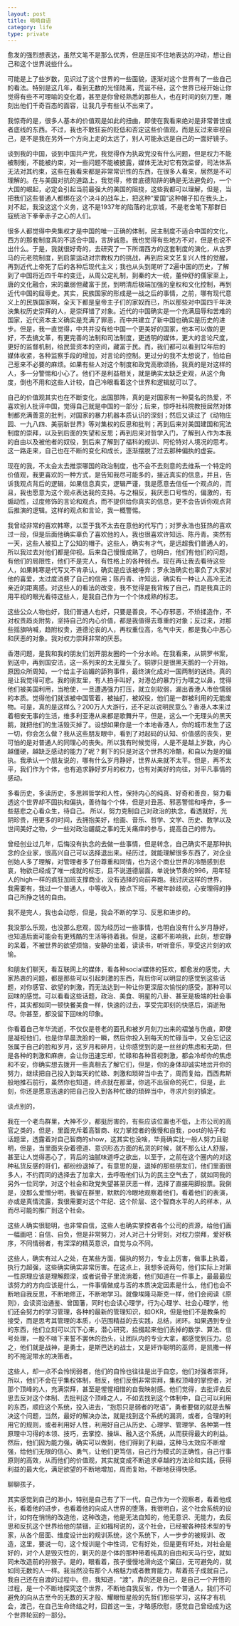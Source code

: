 ```yaml
---
layout: post
title: 喃喃自语
category: life
type: private
---
```



愈发的强烈想表达，虽然文笔不是那么优秀，但是压抑不住地表达的冲动，想让自己和这个世界说些什么。

可能是上了些岁数，见识过了这个世界的一些面貌，逐渐对这个世界有了一些自己的看法。特别是这几年，看到无数的光怪陆离，荒诞不经，这个世界已经开始让你觉得有些不可理喻的变化着，甚至是你曾经熟悉的那些人，也在时间的刻刀里，雕刻出他们千奇百态的面容，让我几乎有些认不出来了。

我惊奇的是，很多人基本的价值观是如此的扭曲，即使在我看来绝对是非常普世或者底线的东西。不过，我也不敢狂妄的贬低和否定这些价值观，而是反过来审视自己，是不是我在另外一个方向上走的太远了，别人可能永远是自己的一面好镜子。

谈到我的中国，谈到中国共产党，我觉得作为执政党没有什么问题，但是权力不能被制衡，不能被约束，对一些问题不能被披露，媒体无法对它有效监督，司法体系无法对其约束，这些在我看来都是非常常识性的东西，在很多人看来，居然是不可理解的。在与美国对抗的道路上，我觉得，修昔底德陷阱的确是无法避免的，一个大国的崛起，必定会引起当前最强大的美国的阻挠，这些我都可以理解，但是，当把我们这些普通人都绑在这个决斗的战车上，把这种“爱国”这种帽子扣在我头上，对不起，我没这这个义务，这不是1937年的陷落的北京城，不是老舍笔下那群日寇统治下拳拳赤子之心的人们。

很多人都觉得中央集权才是中国的唯一正确的体制，民主制度不适合中国的文化，西方的那套制度真的不适合中国，言辞诚恳。我也觉得有些地方不对，但是也说不出什么。于是，我就很好奇的，去研究了一下所谓西方的这套制度的演化，从古罗马的元老院制度，到启蒙运动对宗教权力的挑战，再到后来文艺复兴人性的觉醒，再到近代上帝死了后的各种后现代主义；我也从头到尾听了2遍中国的历史，了解到了中国将近四千年的变迁，从周公定礼制，到秦的大一统，董仲舒的儒家至上，唐的文化融合，宋的羸弱但藏富于民，到明清后极端加强的皇权和文化控制，再到近代中国的屈辱史。其实，民族国家的形成是一战之后的事情，之前，哪有现代意义上的民族国家啊，全天下都是皇帝主子们的家奴而已，所以那些对中国四千年泱泱集权历史崇拜的人，是崇拜错了对象。近代的中国确实是一个充满屈辱和苦难的国家，近代资本主义确实是充满了罪恶，而中共建立了新中国也确实是历史的进步。但是，我一直觉得，中共并没有给中国一个更美好的国家，他本可以做的更好，不去搞文革，有更完善的法制和司法制度，更透明的媒体，更大的言论尺度，更好的监督机制，给民营资本的空间，藏富于民。而，我们都可以看到12年后的媒体收紧，各种监察手段的增加，对言论的控制。更过分的我不太想说了，怕给自己惹来不必要的麻烦。如果有些人对这个制度和政党高歌颂扬，我真的是对这样的人，多一分警惕和小心了。他们不是利益相关，就是确实太缺乏史观，从这个角度，倒也不用和这些人计较，自己冷眼看着这个世界和逻辑就可以了。

自己的价值观其实也在不断变化，出国那阵，真的是对国家有一种莫名的热爱，不喜欢别人批评中国，觉得自己就是中国的一部分；后来，惊呼社科院教授居然对体制都充满善意的批判，对国家的暴力机器本质认识的深刻；然后又读过了《动物庄园、一九八四、美丽新世界》等对集权的反思和批判；再到后来对美国建国和宪法制度的崇拜，以及到后面的失望和反思；再到后来对哲学入门，了解到人作为本我的自由以及被他者的奴役，到后来了解到了福科的规训、阿伦特对人境况的思考。这一路走来，自己也在不断的变化和成长，逐渐摆脱了过去那种偏执的虚妄。

现在的我，不太会太去推崇哪国的政治制度，也不会不去刻意的去维系一个特定的价值观，我更喜欢的一种方式，是告知我尽可能多的，接近真实的信息，并且，告诉我观点背后的逻辑，如果信息真实，逻辑严谨，我是愿意去信任一个观点的，而且，我也愿意为这个观点表达我的支持。与之相反，我厌恶口号性的，偏激的，有煽动性，过度修饰的言论和观点，而不提供给你真实的信息，更不会告诉你观点背后推演的逻辑。这样的观点和言论，我一概警惕。

我曾经非常的喜欢韩寒，以至于我不太去在意他的代写门；对罗永浩也狂热的喜欢过一段，但是后面他确实辜负了喜欢他的人。我也很喜欢许知远、陈丹青。突然有一天，这些人被扣上了公知的帽子。这些人，确实有才气，是远超我们普通人的，所以我过去对他们都是仰视。后来自己慢慢成熟了，也明白，他们有他们的问题，有他们的局限性，他们不是完人，有性格上的各种弱点。现在再让我去看待这些人，如果韩寒是代写又不肯承认，确实是应该被唾弃；罗永浩确实也辜负了大家对他的喜爱，太过度消费了自己的信用；陈丹青、许知远，确实有一种让人高冷无法亲近的距离感。对这些人的看法的改变，我不觉得是我背叛了自己，而是我真正的用平视的眼光看待这些人，是我自己作为一个个体成熟的标志。

这些公众人物也好，我们普通人也好，只要是善良，不心存邪恶，不矫揉造作，不对权贵趋炎附势，坚持自己的内心价值，都是我值得去尊重的对象；反过来，对那些摇旗呐喊，趋附权贵，道德沦丧的人，再权重位高，名气中天，都是我心中恶心和厌恶的对象。我对权力崇拜非常的厌恶。

香港问题，是我和我的朋友们划开朋友圈的一个分水岭。在我看来，从铜罗书案，到送中，再到国安法，这一系列来的太无厘头了。铜锣只是很黑天鹅的一个开始，原因众所周知，一个给主子谄媚的舔狗事件，最终演化成对一国两制的送终。真的是让我觉得可悲。我的朋友里，有人拍手叫好，对港怂的暴力行为噗之以鼻，觉得他们被美国利用，当枪使，一旦遭遇强力打压，就立刻软弱，漏出香港人市侩懦弱的本质。觉得他们就该被中国管着，被抽打，被奴役，他们是一群被利用的无能废物。可是，真的是这样么？200万人大游行，还不足以说明民意么？香港人本来过着相安无事的生活，维多利亚港从来都是歌舞升平，但是，这么一个无理头的黑天鹅，就把他们的生活毁灭掉了。设想如果你是一个本地香港人，你的城市发生了这一切，你会怎么做？我从这些朋友眼中，看到了对起码的认知、价值感的丧失，更可怕的是对普通人的同理心的丧失。所以我有时候觉得，人是不是越上岁数，内心越僵硬，越缺乏感动的能力了呢？剩下的只是对这个世界的冷酷，和自以为是的偏执。我承认一个朋友说的，哪有什么岁月静好，世界从来就不太平。但是，再不太平，我们作为个体，也有追求静好岁月的权力，也有对美好的向往，对平凡事情的感动。

多看历史，多读历史，多思辨哲学和人性，保持内心的纯真、好奇和善良，努力看透这个世界却不固执和偏执，善待每个个体，但是对丑恶、邪恶警惕和唾弃，多一些慈悲之心看众生，待自己。
所以，努力克制自己对政治的执念，看透就好，光阴珍贵，用更多的时间，去拥抱美好，绘画、音乐、哲学、文学、历史、数学以及世间美好之物，少一些对政治龌龊之事的无关痛痒的参与，提高自己的修为。

曾经创业过几年，后悔没有执念的去做一些事情，但是转念，自己确实不是那种执念的企业家，很高兴自己可以选择退出来。经历过，就能理解很多东西了，对企业创始人多了理解，对管理者多了份尊重和同情，也为这个商业世界的冷酷感到悲哀，物欲已经成了唯一成就的标志，且不说道德层面，单说快节奏的996，用年轻人的high一样的疯狂加班支撑商业，没有选择的向前奔跑。我讨厌这样的世界，我需要有，我过一个普通人，中等收入，按点下班，不被年龄歧视，心安理得的挣自己所挣之钱的自由。

我不是完人，我也会动怒，但是，我会不断的学习、反思和进步的。

我没那么乐观，也没那么悲观，因为经历过一些事情，也明白没有什么岁月静好，也知道后面可能会有更残酷的生活等待着我。但是，这都不影响我，此刻，想安静的呆着，不被世界的欲望烦恼，安静的坐着，读读书，听听音乐，享受这片刻的欢愉。

和朋友们聊天，看互联网上的媒体，看各种social媒体的狂欢，都愈发的感觉，大家热衷的问题，都是那些可以引起刺激的东西，背后你可以明显的感觉到这些话题，对你感官、欲望的刺激，而无法达到一种让你更深层次愉悦的感受，那种可以回味的感觉。可以看看这些话题，政治、美食、明星的八卦、甚至是极端的社会事件，其实都如同一顿快餐美食一样，快速的过去，享受完即刻的快感后，消逝殆尽。你甚至，都没留下回味的印象。

你看着自己年华流逝，不仅仅是苍老的面孔和被岁月刻刀出来的褶皱与伤痕，即使是凝视他们，也是你早晨洗脸的一瞬，然后你投入到每天的忙碌当中，又会忘记这张属于自己的脸和岁月，这岁月和碎月，让你感觉到的是一丝丝的焦虑和无助，但是各种的刺激和麻痹，会让你迅速忘却，忙碌和各种音视刺激，都会冷却你的焦虑和不安，你确实想去拨开一些真相去了解它们，但是，你的身体却诚实地岔开你的努力，继续把自己投入到每天的忙碌、刺激和琐碎当中去了，周而复始，西西弗斯般地推石前行，虽然你也知道，终点就在那里，你逃不出宿命的死亡，但是，此刻，你还是愿意迅速的把自己投入到各种忙碌的琐碎当中，寻求片刻的镇定。

谈点别的，

我在一个老鸟群里，大神不少，都挺厉害的，有些应该位置也不低，上市公司的高官之类的，但是，里面充斥着高智商、权力掌控者的傲慢和自我，post的帖子和话题里，透露着对自己智商的show，这其实也没啥，毕竟确实比一般人努力且聪明，但是，当里面夹杂着德道、意识形态方面的私货的时候，就不那么让人舒服，甚至让人觉得恶心了，背后的油腻味道呼之欲出，以至于，之前在这个圈内的对这种私货反感的哥们，都纷纷退掉了。有意思的是，退掉的那些朋友们，他们里面很多人，不约而同的选择去了加拿大，去呼吸他们认为的民主空气去了，就如同我的另外一位同学，对这个社会和政党失望甚至厌恶一样，选择了直接用脚投票。我倒是，没那么爱憎分明，我留在群里，默默的冷眼地观察着他们，看着他们的表演，亦或是真情流露，我很需要对这个年纪、这个阶层、这个智商水平的人的样本，从而尽可能的推广到这个社会。

这些人确实很聪明，也非常自信，这些人也确实掌控者各个公司的资源，给他们画一幅画吧：自信、自负，但是非常努力，对人对己十分苛刻，对权力崇拜，爱好秩序，不同情弱者，有深深的精英意识，自觉与众不同。

这些人，确实有过人之处，在某些方面，偏执的努力，专业上厉害，做事上执着，执行力超强，这些确实确实非常厉害。在这点上，我想多说两句，他们实际上对第一性原理应该是理解颇深，或者说骨子里流淌着，他们知道在一件事上，最最最应该努力的方向应该是什么，一件事情做成与否的本质决定因素是什么，他们也会不断地自我反思，不断地修正，不断地学习。就像埃隆马斯克一样，他们会阅读《原则》，会读资治通鉴、曾国藩，同时也会读心理学，行为心理学、社会心理学，他们还会努力的学习管理，各种的最新的管理知识，如OKR，但是他们不是教条的接受，而是思考其管理的本质，小范围精益的去实践，总结，闭环。如果遇到专业的东西，他们立刻可以沉下心来，潜心研究，拾掇起来他们丢掉的数学、算法、信号处理，一股不啃下来誓不罢休的劲头，让团队内的专业大拿，都感觉到压力。总之，他们就是战神，是勇士，是斯巴达的战士，又是奸诈聪明的巫师，是凯撒一样的不拖泥带水的决策者。

这些人，却一点不会怜悯弱者，他们的自怜也往往是出于自恋，他们对强者崇拜，所以，他们不会在乎集权体制，相反，他们反倒非常崇拜，集权顶峰的掌控者，对那个顶峰的人，充满崇拜，甚至是惺惺相惜的自我映射感。他们觉得，去批评去反思去反对这个体制、去批判这个顶峰之人，不如去找到这个体制中，自己可以利用的东西，顺应这个系统，投入进去，“抱怨只是弱者的呓语”，勇者要做的就是去解决这个问题，当然，最好的解决办法，就是找到这个系统的漏洞，或者，合理的利用它的规则，或者利用好人性，利用好自己从历史、心理学、管理学、各种第一性原理中习得的本领、技巧，去掌控、操纵、融入这个系统，从而获得最大的利益。然后，他们因为能力强，确实可以做到，他们得到了利益，这种马太效应不断增强，给他们无限的信心、勇气，让他们更笃信，自己行为模式的正确性，自己行事原则的高效，从而他们的价值观，其实就变成不断追求卓越的方法论和实践，获得利益的最大化，满足欲望的不断地增加，周而复始，不断地获得快感。


聊聊孩子，

其实感觉到自己的渺小，特别是自己有了下一代，自己作为一个观察者，看着他成长，看着他的进步，也看着他的向成人世界的堕落，我很明白，这个社会系统的设计，如何在悄悄的改造他，这种改造，他是无法自知的，他无意识、无能力，去反思和反抗这个世界给他的禁锢，正如福柯说的，这个社会，已经被各种技术型的专家，从各个层面、维度设计出的规训系统，这个系统下，人一步步的被规训、改造，这里，要说一句，这个规训是个中性词，它有好处，但是更有坏处，对社会是好的，对个人是毁灭性的，剿灭的是个体的那种带着纯真的自由和天马行空，就如同未改造前的孙猴子。是的，眼看着，孩子慢慢地滑向这个窠臼，无可避免的，就如同无数的人一样。我当然没有那个人格魅力或者教育能力，帮着孩子成就自己，我自己还在自渡的过程中。但，我知道，“渡”，靠的还是自己，是自己一个开悟的过程，是一个不断地探究这个世界，不断地自我反省，作为一个普通人，我们不可避免的向从古至今的无数的天才般、耀眼恒星般的先哲们那些学习，这样才有机会，渡己，在自己生命终结之时，回首这一生，才略感欣慰，感觉自己曾经成为这个世界轮回的一部分。


